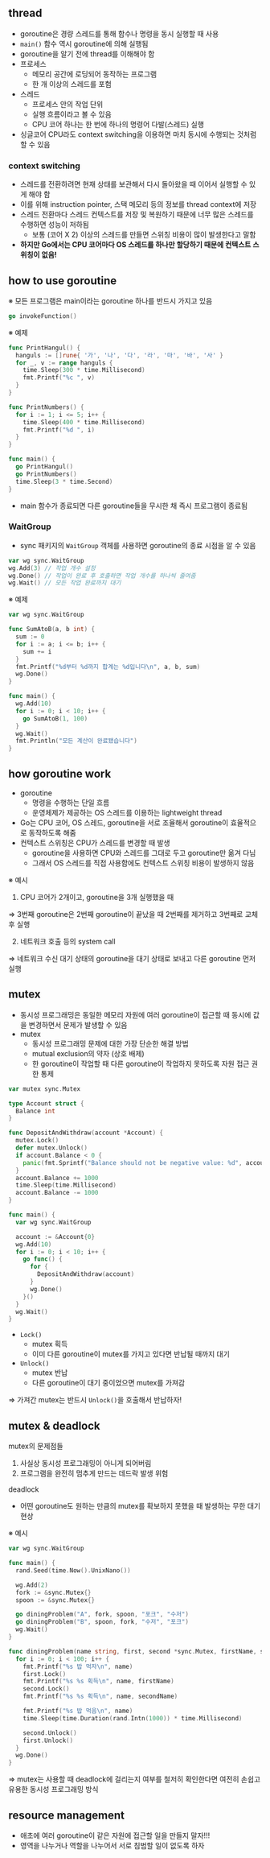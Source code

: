 ## thread

- goroutine은 경량 스레드를 통해 함수나 명령을 동시 실행할 때 사용
- `main()` 함수 역시 goroutine에 의해 실행됨
- goroutine을 알기 전에 thread를 이해해야 함
- 프로세스
  - 메모리 공간에 로딩되어 동작하는 프로그램
  - 한 개 이상의 스레드를 포험
- 스레드
  - 프로세스 안의 작업 단위
  - 실행 흐름이라고 볼 수 있음
  - CPU 코어 하나는 한 번에 하나의 명령어 다발(스레드) 실행
- 싱글코어 CPU라도 context switching을 이용하면 마치 동시에 수행되는 것처럼 할 수 있음

### context switching

- 스레드를 전환하려면 현재 상태를 보관해서 다시 돌아왔을 때 이어서 실행할 수 있게 해야 함
- 이를 위해 instruction pointer, 스택 메모리 등의 정보를 thread context에 저장
- 스레드 전환마다 스레드 컨텍스트를 저장 및 복원하기 때문에 너무 많은 스레드를 수행하면 성능이 저하됨
  - 보통 (코어 X 2) 이상의 스레드를 만들면 스위칭 비용이 많이 발생한다고 말함
- **하지만 Go에서는 CPU 코어마다 OS 스레드를 하나만 할당하기 때문에 컨텍스트 스위칭이 없음!**

## how to use goroutine

※ 모든 프로그램은 main이라는 goroutine 하나를 반드시 가지고 있음

```go
go invokeFunction()
```

※ 예제

```go
func PrintHangul() {
  hanguls := []rune{ '가', '나', '다', '라', '마', '바', '사' }
  for _, v := range hanguls {
    time.Sleep(300 * time.Millisecond)
    fmt.Printf("%c ", v)
  }
}

func PrintNumbers() {
  for i := 1; i <= 5; i++ {
    time.Sleep(400 * time.Millisecond)
    fmt.Printf("%d ", i)
  }
}

func main() {
  go PrintHangul()
  go PrintNumbers()
  time.Sleep(3 * time.Second)
}
```

- main 함수가 종료되면 다른 goroutine들을 무시한 채 즉시 프로그램이 종료됨

### WaitGroup

- sync 패키지의 `WaitGroup` 객체를 사용하면 goroutine의 종료 시점을 알 수 있음

```go
var wg sync.WaitGroup
wg.Add(3) // 작업 개수 설정
wg.Done() // 작업이 완료 후 호출하면 작업 개수를 하나씩 줄여줌
wg.Wait() // 모든 작업 완료까지 대기
```

※ 예제

```go
var wg sync.WaitGroup

func SumAtoB(a, b int) {
  sum := 0
  for i := a; i <= b; i++ {
    sum += i
  }
  fmt.Printf("%d부터 %d까지 합계는 %d입니다\n", a, b, sum)
  wg.Done()
}

func main() {
  wg.Add(10)
  for i := 0; i < 10; i++ {
    go SumAtoB(1, 100)
  }
  wg.Wait()
  fmt.Println("모든 계산이 완료됐습니다")
}
```

## how goroutine work

- goroutine
  - 명령을 수행하는 단일 흐름
  - 운영체제가 제공하는 OS 스레드를 이용하는 lightweight thread
- Go는 CPU 코어, OS 스레드, goroutine을 서로 조율해서 goroutine이 효율적으로 동작하도록 해줌
- 컨텍스트 스위칭은 CPU가 스레드를 변경할 때 발생
  - goroutine을 사용하면 CPU와 스레드를 그대로 두고 goroutine만 옮겨 다님
  - 그래서 OS 스레드를 직접 사용함에도 컨텍스트 스위칭 비용이 발생하지 않음

※ 예시

1. CPU 코어가 2개이고, goroutine을 3개 실행했을 때

⇒ 3번째 goroutine은 2번째 goroutine이 끝났을 때 2번째를 제거하고 3번째로 교체 후 실행

2. 네트워크 호출 등의 system call

⇒ 네트워크 수신 대기 상태의 goroutine을 대기 상태로 보내고 다른 goroutine 먼저 실행

## mutex

- 동시성 프로그래밍은 동일한 메모리 자원에 여러 goroutine이 접근할 때 동시에 값을 변경하면서 문제가 발생할 수 있음
- mutex
  - 동시성 프로그래밍 문제에 대한 가장 단순한 해결 방법
  - mutual exclusion의 약자 (상호 배제)
  - 한 goroutine이 작업할 때 다른 goroutine이 작업하지 못하도록 자원 접근 권한 통제

```go
var mutex sync.Mutex

type Account struct {
  Balance int
}

func DepositAndWithdraw(account *Account) {
  mutex.Lock()
  defer mutex.Unlock()
  if account.Balance < 0 {
    panic(fmt.Sprintf("Balance should not be negative value: %d", account.Balance))
  }
  account.Balance += 1000
  time.Sleep(time.Millisecond)
  account.Balance -= 1000
}

func main() {
  var wg sync.WaitGroup

  account := &Account{0}
  wg.Add(10)
  for i := 0; i < 10; i++ {
    go func() {
      for {
        DepositAndWithdraw(account)
      }
      wg.Done()
    }()
  }
  wg.Wait()
}
```

- `Lock()`
  - mutex 획득
  - 이미 다른 goroutine이 mutex를 가지고 있다면 반납될 때까지 대기
- `Unlock()`
  - mutex 반납
  - 다른 goroutine이 대기 중이었으면 mutex를 가져감

⇒ 가져간 mutex는 반드시 `Unlock()`을 호출해서 반납하자!

## mutex & deadlock

mutex의 문제점들

1. 사실상 동시성 프로그래밍이 아니게 되어버림
2. 프로그램을 완전히 멈추게 만드는 데드락 발생 위험

deadlock

- 어떤 goroutine도 원하는 만큼의 mutex를 확보하지 못했을 때 발생하는 무한 대기 현상

※ 예시

```go
var wg sync.WaitGroup

func main() {
  rand.Seed(time.Now().UnixNano())

  wg.Add(2)
  fork := &sync.Mutex{}
  spoon := &sync.Mutex{}

  go diningProblem("A", fork, spoon, "포크", "수저")
  go diningProblem("B", spoon, fork, "수저", "포크")
  wg.Wait()
}

func diningProblem(name string, first, second *sync.Mutex, firstName, secondName string) {
  for i := 0; i < 100; i++ {
    fmt.Printf("%s 밥 먹자\n", name)
    first.Lock()
    fmt.Printf("%s %s 획득\n", name, firstName)
    second.Lock()
    fmt.Printf("%s %s 획득\n", name, secondName)

    fmt.Printf("%s 밥 먹음\n", name)
    time.Sleep(time.Duration(rand.Intn(1000)) * time.Millisecond)

    second.Unlock()
    first.Unlock()
  }
  wg.Done()
}
```

⇒ mutex는 사용할 때 deadlock에 걸리는지 여부를 철저히 확인한다면 여전히 손쉽고 유용한 동시성 프로그래밍 방식

## resource management

- 애초에 여러 goroutine이 같은 자원에 접근할 일을 만들지 말자!!!
- 영역을 나누거나 역할을 나누어서 서로 침범할 일이 없도록 하자
